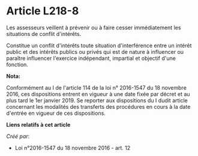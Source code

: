 # Article L218-8

Les assesseurs veillent à prévenir ou à faire cesser immédiatement les situations de conflit d'intérêts.

Constitue un conflit d'intérêts toute situation d'interférence entre un intérêt public et des intérêts publics ou privés qui
est de nature à influencer ou paraître influencer l'exercice indépendant, impartial et objectif d'une fonction.

**Nota:**

Conformément au I de l'article 114 de la loi n° 2016-1547 du 18 novembre 2016, ces dispositions entrent en vigueur à une date
fixée par décret et au plus tard le 1er janvier 2019. Se reporter aux dispositions du I dudit article concernant les
modalités des transferts des procédures en cours à la date d'entrée en vigueur de ces dispositions.

**Liens relatifs à cet article**

_Créé par_:

  - Loi n°2016-1547 du 18 novembre 2016 - art. 12
